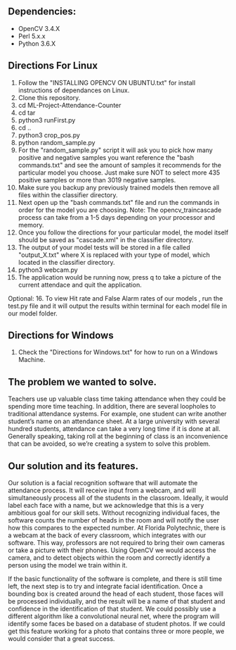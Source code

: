 ## Dependencies: 
- OpenCV 3.4.X
- Perl 5.x.x
- Python 3.6.X

## Directions For Linux 
1. Follow the "INSTALLING OPENCV ON UBUNTU.txt" for install instructions of dependances on Linux.
2. Clone this repository.
3. cd ML-Project-Attendance-Counter
4. cd tar
5. python3 runFirst.py
6. cd ..
7. python3 crop_pos.py
8. python random_sample.py
9. For the "random_sample.py" script it will ask you to pick how many positive and negative samples you want reference the "bash commands.txt" and see the amount of samples it recommends for the particular model you choose. Just make sure NOT to select more 435 positive samples or more than 3019 negative samples.
10. Make sure you backup any previously trained models then remove all files within the classifier directory. 
11. Next open up the "bash commands.txt" file and run the commands in order for the model you are choosing. Note: The opencv_traincascade process can take from a 1-5 days depending on your processor and memory.
12. Once you follow the directions for your particular model, the model itself should be saved as "cascade.xml" in the classifier directory. 
13. The output of your model tests will be stored in a file called "output_X.txt" where X is replaced with your type of model, which located in the classifier directory.
14. python3 webcam.py
15. The application would be running now, press q to take a picture of the current attendace and quit the application.

Optional:
16. To view Hit rate and False Alarm rates of our models , run the test.py file and it will output the results within terminal for each model file in our model folder.

## Directions for Windows
1. Check the "Directions for Windows.txt" for how to run on a Windows Machine.

## The problem we wanted to solve.
Teachers use up valuable class time taking attendance when they could be spending more time teaching. In addition, there are several loopholes to traditional attendance systems. For example, one student can write another student’s name on an attendance sheet. At a large university with several hundred students, attendance can take a very long time if it is done at all. Generally speaking, taking roll at the beginning of class is an inconvenience that can be avoided, so we’re creating a system to solve this problem.

## Our solution and its features.
Our solution is a facial recognition software that will automate the attendance process. It will receive input from a webcam, and will simultaneously process all of the students in the classroom. Ideally, it would label each face with a name, but we acknowledge that this is a very ambitious goal for our skill sets. Without recognizing individual faces, the software counts the number of heads in the room and will notify the user how this compares to the expected number. At Florida Polytechnic, there is a webcam at the back of every classroom, which integrates with our software. This way, professors are not required to bring their own cameras or take a picture with their phones. Using OpenCV we would access the camera, and to detect objects within the room and correctly identify a person using the model we train within it. 

If the basic functionality of the software is complete, and there is still time left, the next step is to try and integrate facial identification. Once a bounding box is created around the head of each student, those faces will be processed individually, and the result will be a name of that student and confidence in the identification of that student. We could possibly use a different algorithm like a convolutional neural net, where the program will identify some faces be based on a database of student photos. If we could get this feature working for a photo that contains three or more people, we would consider that a great success. 
